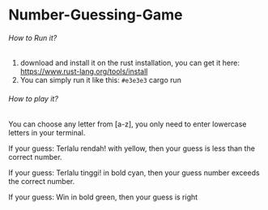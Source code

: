 # Number-Guessing-Game
###### How to Run it?
1. download and install it on the rust installation, you can get it here: https://www.rust-lang.org/tools/install
2. You can simply run it like this: `#e3e3e3` cargo run

###### How to play it?

You can choose any letter from [a-z], you only need to enter lowercase letters in your terminal.

If your guess: Terlalu rendah!
with yellow,
then your guess is less than the correct number.

If your guess: Terlalu tinggi!
in bold cyan,
then your guess number exceeds the correct number.

If your guess: Win
in bold green,
then your guess is right
